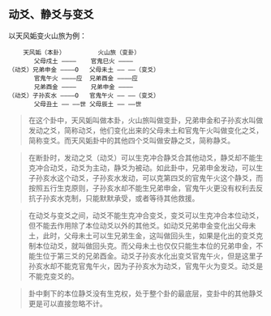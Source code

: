 ## 动爻、静爻与变爻

以天风姤变火山旅为例：
```
    天风姤（本卦）         火山旅（变卦）
       父母戍土 ————    官鬼巳火 ———— 
（动爻）兄弟申金 ————O   父母未土 —— ——（变爻）
       官鬼午火 ————应  兄弟酉金 ————应
       兄弟酉金 ————    兄弟申金 ————
（动爻）子孙亥水 ————O   官鬼午火 —— ——（变爻）
       父母丑土 —— ——世 父母辰土 —— ——世
```
>在这个卦中，天风姤叫做本卦，火山旅叫做变卦，兄弟申金和子孙亥水叫做发动之爻，简称动爻，他们变化出来的父母未土和官鬼午火叫做变化之爻，简称变爻。而天风姤卦中的其他四个爻叫做安静之爻，简称静爻。

> 在断卦时，发动之爻（动爻）可以生克冲合静爻合其他动爻，静爻却不能生克冲合动爻，动爻为主动，静爻为被动。如此卦中，兄弟申金发动，可以生子孙亥水这个动爻，子孙亥水发动，可以克第四爻的官鬼午火这个静爻，而按照五行生克原则，子孙亥水却不能生兄弟申金，官鬼午火更没有权利去反抗子孙亥水克制，只能默默承受，或者等待其他救援。

> 在动爻与变爻之间，动爻不能生克冲合变爻，变爻可以生克冲合本位动爻，但不能去作用除了本位动爻以外的其他爻。如动爻兄弟申金变化出父母未土，此时，父母未土可以生兄弟生金，这叫做回头生，如果是化出的变爻克制本位动爻，就叫做回头克。而父母未土也仅仅只能生本位的兄弟申金，不能生位于第三爻的兄弟酉金。动爻子孙亥水化出变爻官鬼午火，但是这里子孙亥水却不能克官鬼午火，因为子孙亥水为动爻，官鬼午火为变爻。动爻是不能克变爻的。

> 卦中剩下的本位静爻没有生克权，处于整个卦的最底层，变卦中的其他静爻更是可以直接忽略不计。